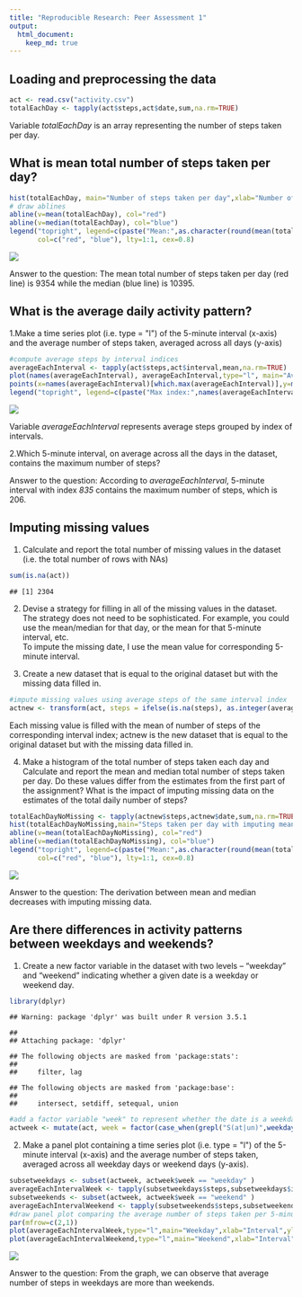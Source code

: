 ```yaml
---
title: "Reproducible Research: Peer Assessment 1"
output: 
  html_document:
    keep_md: true
---
```



## Loading and preprocessing the data



```r
act <- read.csv("activity.csv")
totalEachDay <- tapply(act$steps,act$date,sum,na.rm=TRUE)
```
Variable *totalEachDay* is an array representing the number of steps taken per day. 


## What is mean total number of steps taken per day?

```r
hist(totalEachDay, main="Number of steps taken per day",xlab="Number of steps")
# draw ablines
abline(v=mean(totalEachDay), col="red")
abline(v=median(totalEachDay), col="blue")
legend("topright", legend=c(paste("Mean:",as.character(round(mean(totalEachDay)))), paste(" Median:",as.character(round(median(totalEachDay))   ))),
       col=c("red", "blue"), lty=1:1, cex=0.8)
```

![](PA1_template_files/figure-html/unnamed-chunk-2-1.png)<!-- -->

Answer to the question: The mean total number of steps taken per day (red line) is 9354 while the median (blue line) is 10395. 


## What is the average daily activity pattern?

1.Make a time series plot (i.e. type = "l") of the 5-minute interval (x-axis)
and the average number of steps taken, averaged across all days (y-axis)




```r
#compute average steps by interval indices
averageEachInterval <- tapply(act$steps,act$interval,mean,na.rm=TRUE)
plot(names(averageEachInterval), averageEachInterval,type="l", main="Average steps by time interval", xlab="Interval index",ylab="Average  steps")
points(x=names(averageEachInterval)[which.max(averageEachInterval)],y=max(averageEachInterval),col="red")
legend("topright", legend=c(paste("Max index:",names(averageEachInterval)[which.max(averageEachInterval)]), "Max value:", round(max(averageEachInterval))))
```

![](PA1_template_files/figure-html/unnamed-chunk-3-1.png)<!-- -->

Variable *averageEachInterval* represents average steps grouped by index of intervals. 


2.Which 5-minute interval, on average across all the days in the dataset,
contains the maximum number of steps?  

Answer to the question: According to *averageEachInterval*, 5-minute interval with index *835* contains the maximum number of steps, which is 206.



## Imputing missing values

1. Calculate and report the total number of missing values in the dataset
(i.e. the total number of rows with NAs)  

```r
sum(is.na(act))
```

```
## [1] 2304
```


2. Devise a strategy for filling in all of the missing values in the dataset. The
strategy does not need to be sophisticated. For example, you could use
the mean/median for that day, or the mean for that 5-minute interval, etc.  
To impute the missing date, I use the mean value for corresponding 5-minute interval.


3. Create a new dataset that is equal to the original dataset but with the
missing data filled in.  

```r
#impute missing values using average steps of the same interval index
actnew <- transform(act, steps = ifelse(is.na(steps), as.integer(averageEachInterval[as.factor(interval)]),steps))
```

Each missing value is filled with the mean of number of steps of the corresponding interval index; actnew is the new dataset that is equal to the original dataset but with the
missing data filled in.

4. Make a histogram of the total number of steps taken each day and Calculate
and report the mean and median total number of steps taken per day. Do
these values differ from the estimates from the first part of the assignment?
What is the impact of imputing missing data on the estimates of the total
daily number of steps?  

```r
totalEachDayNoMissing <- tapply(actnew$steps,actnew$date,sum,na.rm=TRUE)
hist(totalEachDayNoMissing,main="Steps taken per day with imputing mean of the same interval index",xlab="Number of steps")
abline(v=mean(totalEachDayNoMissing), col="red")
abline(v=median(totalEachDayNoMissing), col="blue")
legend("topright", legend=c(paste("Mean:",as.character(round(mean(totalEachDayNoMissing)))), paste(" Median:",as.character(round(median(totalEachDayNoMissing))   ))),
       col=c("red", "blue"), lty=1:1, cex=0.8)
```

![](PA1_template_files/figure-html/unnamed-chunk-6-1.png)<!-- -->

Answer to the question: The derivation between mean and median decreases with imputing missing data. 

## Are there differences in activity patterns between weekdays and weekends?

1. Create a new factor variable in the dataset with two levels – “weekday”
and “weekend” indicating whether a given date is a weekday or weekend
day.  


```r
library(dplyr)
```

```
## Warning: package 'dplyr' was built under R version 3.5.1
```

```
## 
## Attaching package: 'dplyr'
```

```
## The following objects are masked from 'package:stats':
## 
##     filter, lag
```

```
## The following objects are masked from 'package:base':
## 
##     intersect, setdiff, setequal, union
```

```r
#add a factor variable "week" to represent whether the date is a weekday or a weekend day
actweek <- mutate(act, week = factor(case_when(grepl("S(at|un)",weekdays(as.Date(date),abbr=TRUE)) ~"weekday", !grepl("S(at|un)",weekdays(as.Date(date),abbr=TRUE)) ~"weekend")))
```


2. Make a panel plot containing a time series plot (i.e. type = "l") of the
5-minute interval (x-axis) and the average number of steps taken, averaged
across all weekday days or weekend days (y-axis). 

```r
subsetweekdays <- subset(actweek, actweek$week == "weekday" )
averageEachIntervalWeek <- tapply(subsetweekdays$steps,subsetweekdays$interval,mean,na.rm=TRUE)
subsetweekends <- subset(actweek, actweek$week == "weekend" )
averageEachIntervalWeekend <- tapply(subsetweekends$steps,subsetweekends$interval,mean,na.rm=TRUE)
#draw panel plot comparing the average number of steps taken per 5-minute interval across weekdays and weekends
par(mfrow=c(2,1))
plot(averageEachIntervalWeek,type="l",main="Weekday",xlab="Interval",ylab="Average steps")
plot(averageEachIntervalWeekend,type="l",main="Weekend",xlab="Interval", ylab="Average steps")
```

![](PA1_template_files/figure-html/unnamed-chunk-8-1.png)<!-- -->

Answer to the question: From the graph, we can observe that average number of steps in weekdays are more than weekends. 
